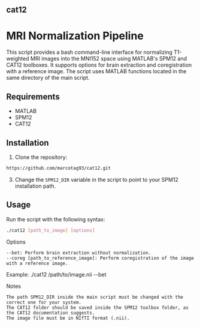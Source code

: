## cat12

# MRI Normalization Pipeline

This script provides a bash command-line interface for normalizing T1-weighted MRI images into the MNI152 space using MATLAB's SPM12 and CAT12 toolboxes. It supports options for brain extraction and coregistration with a reference image. 
The script uses MATLAB functions located in the same directory of the main script. 

## Requirements

- MATLAB
- SPM12
- CAT12

## Installation

1. Clone the repository:
```bash
https://github.com/marcotag93/cat12.git
```

3. Change the `SPM12_DIR` variable in the script to point to your SPM12 installation path.

## Usage

Run the script with the following syntax:

```bash
./cat12 [path_to_image] [options]
```

Options

    --bet: Perform brain extraction without normalization.
    --coreg [path_to_reference_image]: Perform coregistration of the image with a reference image.

Example:
./cat12 /path/to/image.nii --bet

Notes

    The path SPM12_DIR inside the main script must be changed with the correct one for your system. 
    The CAT12 folder should be saved inside the SPM12 toolbox folder, as the CAT12 documentation suggests.
    The image file must be in NIfTI format (.nii).

